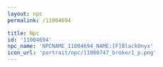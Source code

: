 ```yaml
---
layout: npc
permalink: /11004694

title: Npc
id: '11004694'
npc_name: 'NPCNAME_11004694_NAME:[F]BlackOnyx'
icon_url: 'portrait/npc/11000747_broker1_p.png'
---
```


